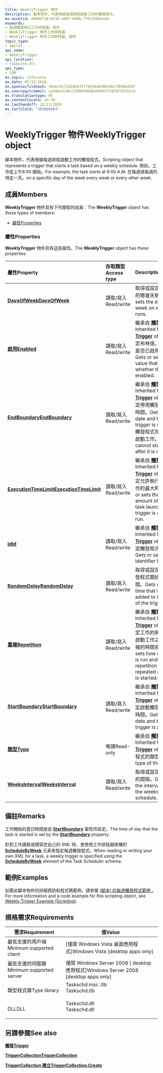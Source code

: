 ```yaml
---
title: WeeklyTrigger 物件
description: 腳本物件，代表根據每週排程啟動工作的觸發程式。
ms.assetid: a000d7a8-0239-440f-b49b-7f0c55b01e8e
keywords:
- 每週觸發程式工作排程器，物件
- WeeklyTrigger 物件工作排程器
- WeeklyTrigger 物件工作排程器，說明
topic_type:
- apiref
api_name:
- WeeklyTrigger
api_location:
- taskschd.dll
api_type:
- COM
ms.topic: reference
ms.date: 05/31/2018
ms.openlocfilehash: 58dec9172d38b53f779f44a048b39bc709dbd54f
ms.sourcegitcommit: a1494c819bc5200050696e66057f1020f5b142cb
ms.translationtype: MT
ms.contentlocale: zh-TW
ms.lasthandoff: 12/12/2020
ms.locfileid: "103686603"
---
```

# <a name="weeklytrigger-object"></a><span data-ttu-id="5b7f6-106">WeeklyTrigger 物件</span><span class="sxs-lookup"><span data-stu-id="5b7f6-106">WeeklyTrigger object</span></span>

<span data-ttu-id="5b7f6-107">腳本物件，代表根據每週排程啟動工作的觸發程式。</span><span class="sxs-lookup"><span data-stu-id="5b7f6-107">Scripting object that represents a trigger that starts a task based on a weekly schedule.</span></span> <span data-ttu-id="5b7f6-108">例如，工作從上午8:00 開始。</span><span class="sxs-lookup"><span data-stu-id="5b7f6-108">For example, the task starts at 8:00 A.M.</span></span> <span data-ttu-id="5b7f6-109">在每週或每週的特定一天。</span><span class="sxs-lookup"><span data-stu-id="5b7f6-109">on a specific day of the week every week or every other week.</span></span>

## <a name="members"></a><span data-ttu-id="5b7f6-110">成員</span><span class="sxs-lookup"><span data-stu-id="5b7f6-110">Members</span></span>

<span data-ttu-id="5b7f6-111">**WeeklyTrigger** 物件具有下列類型的成員：</span><span class="sxs-lookup"><span data-stu-id="5b7f6-111">The **WeeklyTrigger** object has these types of members:</span></span>

-   [<span data-ttu-id="5b7f6-112">屬性</span><span class="sxs-lookup"><span data-stu-id="5b7f6-112">Properties</span></span>](#properties)

### <a name="properties"></a><span data-ttu-id="5b7f6-113">屬性</span><span class="sxs-lookup"><span data-stu-id="5b7f6-113">Properties</span></span>

<span data-ttu-id="5b7f6-114">**WeeklyTrigger** 物件具有這些屬性。</span><span class="sxs-lookup"><span data-stu-id="5b7f6-114">The **WeeklyTrigger** object has these properties.</span></span>



| <span data-ttu-id="5b7f6-115">屬性</span><span class="sxs-lookup"><span data-stu-id="5b7f6-115">Property</span></span>                                                            | <span data-ttu-id="5b7f6-116">存取類型</span><span class="sxs-lookup"><span data-stu-id="5b7f6-116">Access type</span></span>           | <span data-ttu-id="5b7f6-117">Description</span><span class="sxs-lookup"><span data-stu-id="5b7f6-117">Description</span></span>                                                                                                                                                                                 |
|:--------------------------------------------------------------------|:----------------------|:--------------------------------------------------------------------------------------------------------------------------------------------------------------------------------------------|
| [<span data-ttu-id="5b7f6-118">**DaysOfWeek**</span><span class="sxs-lookup"><span data-stu-id="5b7f6-118">**DaysOfWeek**</span></span>](weeklytrigger-daysofweek.md)<br/>           | <span data-ttu-id="5b7f6-119">讀取/寫入</span><span class="sxs-lookup"><span data-stu-id="5b7f6-119">Read/write</span></span><br/> | <span data-ttu-id="5b7f6-120">取得或設定工作在一周中的哪幾天執行。</span><span class="sxs-lookup"><span data-stu-id="5b7f6-120">Gets or sets the days of the week on which the task runs.</span></span><br/>                                                                                                                        |
| [<span data-ttu-id="5b7f6-121">**啟用**</span><span class="sxs-lookup"><span data-stu-id="5b7f6-121">**Enabled**</span></span>](trigger-enabled.md)<br/>                       | <span data-ttu-id="5b7f6-122">讀取/寫入</span><span class="sxs-lookup"><span data-stu-id="5b7f6-122">Read/write</span></span><br/> | <span data-ttu-id="5b7f6-123">繼承自 [**觸發**](trigger.md) 程式物件。</span><span class="sxs-lookup"><span data-stu-id="5b7f6-123">Inherited from the [**Trigger**](trigger.md) object.</span></span> <span data-ttu-id="5b7f6-124">取得或設定布林值，這個值會指出是否已啟用觸發程式。</span><span class="sxs-lookup"><span data-stu-id="5b7f6-124">Gets or sets a Boolean value that indicates whether the trigger is enabled.</span></span><br/>                                                |
| [<span data-ttu-id="5b7f6-125">**EndBoundary**</span><span class="sxs-lookup"><span data-stu-id="5b7f6-125">**EndBoundary**</span></span>](trigger-endboundary.md)<br/>               | <span data-ttu-id="5b7f6-126">讀取/寫入</span><span class="sxs-lookup"><span data-stu-id="5b7f6-126">Read/write</span></span><br/> | <span data-ttu-id="5b7f6-127">繼承自 [**觸發**](trigger.md) 程式物件。</span><span class="sxs-lookup"><span data-stu-id="5b7f6-127">Inherited from the [**Trigger**](trigger.md) object.</span></span> <span data-ttu-id="5b7f6-128">取得或設定停用觸發程式的日期和時間。</span><span class="sxs-lookup"><span data-stu-id="5b7f6-128">Gets or sets the date and time when the trigger is deactivated.</span></span> <span data-ttu-id="5b7f6-129">觸發程式在停用之後無法啟動工作。</span><span class="sxs-lookup"><span data-stu-id="5b7f6-129">The trigger cannot start the task after it is deactivated.</span></span><br/> |
| [<span data-ttu-id="5b7f6-130">**ExecutionTimeLimit**</span><span class="sxs-lookup"><span data-stu-id="5b7f6-130">**ExecutionTimeLimit**</span></span>](trigger-executiontimelimit.md)<br/> | <span data-ttu-id="5b7f6-131">讀取/寫入</span><span class="sxs-lookup"><span data-stu-id="5b7f6-131">Read/write</span></span><br/> | <span data-ttu-id="5b7f6-132">繼承自 [**觸發**](trigger.md) 程式物件。</span><span class="sxs-lookup"><span data-stu-id="5b7f6-132">Inherited from the [**Trigger**](trigger.md) object.</span></span> <span data-ttu-id="5b7f6-133">取得或設定允許執行觸發程式之工作的最大時間量。</span><span class="sxs-lookup"><span data-stu-id="5b7f6-133">Gets or sets the maximum amount of time that the task launched by the trigger is allowed to run.</span></span><br/>                           |
| [<span data-ttu-id="5b7f6-134">**Id**</span><span class="sxs-lookup"><span data-stu-id="5b7f6-134">**Id**</span></span>](/windows/desktop/api/taskschd/nf-taskschd-itrigger-get_id)<br/>                                | <span data-ttu-id="5b7f6-135">讀取/寫入</span><span class="sxs-lookup"><span data-stu-id="5b7f6-135">Read/write</span></span><br/> | <span data-ttu-id="5b7f6-136">繼承自 [**觸發**](trigger.md) 程式物件。</span><span class="sxs-lookup"><span data-stu-id="5b7f6-136">Inherited from the [**Trigger**](trigger.md) object.</span></span> <span data-ttu-id="5b7f6-137">取得或設定觸發程式的識別碼。</span><span class="sxs-lookup"><span data-stu-id="5b7f6-137">Gets or sets the identifier for the trigger.</span></span><br/>                                                                               |
| [<span data-ttu-id="5b7f6-138">**RandomDelay**</span><span class="sxs-lookup"><span data-stu-id="5b7f6-138">**RandomDelay**</span></span>](weeklytrigger-randomdelay.md)<br/>         | <span data-ttu-id="5b7f6-139">讀取/寫入</span><span class="sxs-lookup"><span data-stu-id="5b7f6-139">Read/write</span></span><br/> | <span data-ttu-id="5b7f6-140">取得或設定隨機加入至觸發程式開始時間的延遲時間。</span><span class="sxs-lookup"><span data-stu-id="5b7f6-140">Gets or sets a delay time that is randomly added to the start time of the trigger.</span></span><br/>                                                                                               |
| [<span data-ttu-id="5b7f6-141">**重複**</span><span class="sxs-lookup"><span data-stu-id="5b7f6-141">**Repetition**</span></span>](trigger-repetition.md)<br/>                 | <span data-ttu-id="5b7f6-142">讀取/寫入</span><span class="sxs-lookup"><span data-stu-id="5b7f6-142">Read/write</span></span><br/> | <span data-ttu-id="5b7f6-143">繼承自 [**觸發**](trigger.md) 程式物件。</span><span class="sxs-lookup"><span data-stu-id="5b7f6-143">Inherited from the [**Trigger**](trigger.md) object.</span></span> <span data-ttu-id="5b7f6-144">取得或設定工作的執行頻率，以及啟動工作之後重複模式重複的時間長度。</span><span class="sxs-lookup"><span data-stu-id="5b7f6-144">Gets or sets how often the task is run and how long the repetition pattern is repeated after the task is started.</span></span><br/>          |
| [<span data-ttu-id="5b7f6-145">**StartBoundary**</span><span class="sxs-lookup"><span data-stu-id="5b7f6-145">**StartBoundary**</span></span>](trigger-startboundary.md)<br/>           | <span data-ttu-id="5b7f6-146">讀取/寫入</span><span class="sxs-lookup"><span data-stu-id="5b7f6-146">Read/write</span></span><br/> | <span data-ttu-id="5b7f6-147">繼承自 [**觸發**](trigger.md) 程式物件。</span><span class="sxs-lookup"><span data-stu-id="5b7f6-147">Inherited from the [**Trigger**](trigger.md) object.</span></span> <span data-ttu-id="5b7f6-148">取得或設定啟動觸發程式的日期和時間。</span><span class="sxs-lookup"><span data-stu-id="5b7f6-148">Gets or sets the date and time when the trigger is activated.</span></span><br/>                                                              |
| [<span data-ttu-id="5b7f6-149">**類型**</span><span class="sxs-lookup"><span data-stu-id="5b7f6-149">**Type**</span></span>](/windows/desktop/api/taskschd/nf-taskschd-itrigger-get_type)<br/>                            | <span data-ttu-id="5b7f6-150">唯讀</span><span class="sxs-lookup"><span data-stu-id="5b7f6-150">Read-only</span></span><br/>  | <span data-ttu-id="5b7f6-151">繼承自 [**觸發**](trigger.md) 程式物件。</span><span class="sxs-lookup"><span data-stu-id="5b7f6-151">Inherited from the [**Trigger**](trigger.md) object.</span></span> <span data-ttu-id="5b7f6-152">取得觸發程式的類型。</span><span class="sxs-lookup"><span data-stu-id="5b7f6-152">Gets the type of the trigger.</span></span><br/>                                                                                              |
| [<span data-ttu-id="5b7f6-153">**WeeksInterval**</span><span class="sxs-lookup"><span data-stu-id="5b7f6-153">**WeeksInterval**</span></span>](weeklytrigger-weeksinterval.md)<br/>     | <span data-ttu-id="5b7f6-154">讀取/寫入</span><span class="sxs-lookup"><span data-stu-id="5b7f6-154">Read/write</span></span><br/> | <span data-ttu-id="5b7f6-155">取得或設定排程中周之間的間隔。</span><span class="sxs-lookup"><span data-stu-id="5b7f6-155">Gets or sets the interval between the weeks in the schedule.</span></span><br/>                                                                                                                     |



 

## <a name="remarks"></a><span data-ttu-id="5b7f6-156">備註</span><span class="sxs-lookup"><span data-stu-id="5b7f6-156">Remarks</span></span>

<span data-ttu-id="5b7f6-157">工作開始的當日時間是由 [**StartBoundary**](trigger-startboundary.md) 屬性所設定。</span><span class="sxs-lookup"><span data-stu-id="5b7f6-157">The time of day that the task is started is set by the [**StartBoundary**](trigger-startboundary.md) property.</span></span>

<span data-ttu-id="5b7f6-158">針對工作讀取或撰寫您自己的 XML 時，會使用工作排程器架構的 [**ScheduleByWeek**](taskschedulerschema-schedulebyweek-calendartriggertype-element.md) 元素來指定每週觸發程式。</span><span class="sxs-lookup"><span data-stu-id="5b7f6-158">When reading or writing your own XML for a task, a weekly trigger is specified using the [**ScheduleByWeek**](taskschedulerschema-schedulebyweek-calendartriggertype-element.md) element of the Task Scheduler schema.</span></span>

## <a name="examples"></a><span data-ttu-id="5b7f6-159">範例</span><span class="sxs-lookup"><span data-stu-id="5b7f6-159">Examples</span></span>

<span data-ttu-id="5b7f6-160">如需此腳本物件的詳細資訊和程式碼範例，請參閱 [ (腳本) 的每週觸發程式範例 ](weekly-trigger-example--scripting-.md)。</span><span class="sxs-lookup"><span data-stu-id="5b7f6-160">For more information and a code example for this scripting object, see [Weekly Trigger Example (Scripting)](weekly-trigger-example--scripting-.md).</span></span>

## <a name="requirements"></a><span data-ttu-id="5b7f6-161">規格需求</span><span class="sxs-lookup"><span data-stu-id="5b7f6-161">Requirements</span></span>



| <span data-ttu-id="5b7f6-162">需求</span><span class="sxs-lookup"><span data-stu-id="5b7f6-162">Requirement</span></span> | <span data-ttu-id="5b7f6-163">值</span><span class="sxs-lookup"><span data-stu-id="5b7f6-163">Value</span></span> |
|-------------------------------------|-----------------------------------------------------------------------------------------|
| <span data-ttu-id="5b7f6-164">最低支援的用戶端</span><span class="sxs-lookup"><span data-stu-id="5b7f6-164">Minimum supported client</span></span><br/> | <span data-ttu-id="5b7f6-165">\[僅限 Windows Vista 桌面應用程式\]</span><span class="sxs-lookup"><span data-stu-id="5b7f6-165">Windows Vista \[desktop apps only\]</span></span><br/>                                          |
| <span data-ttu-id="5b7f6-166">最低支援的伺服器</span><span class="sxs-lookup"><span data-stu-id="5b7f6-166">Minimum supported server</span></span><br/> | <span data-ttu-id="5b7f6-167">僅限 Windows Server 2008 \[ desktop 應用程式\]</span><span class="sxs-lookup"><span data-stu-id="5b7f6-167">Windows Server 2008 \[desktop apps only\]</span></span><br/>                                    |
| <span data-ttu-id="5b7f6-168">類型程式庫</span><span class="sxs-lookup"><span data-stu-id="5b7f6-168">Type library</span></span><br/>             | <dl> <span data-ttu-id="5b7f6-169"><dt>Taskschd.msc .tlb</dt></span><span class="sxs-lookup"><span data-stu-id="5b7f6-169"><dt>Taskschd.tlb</dt></span></span> </dl> |
| <span data-ttu-id="5b7f6-170">DLL</span><span class="sxs-lookup"><span data-stu-id="5b7f6-170">DLL</span></span><br/>                      | <dl> <span data-ttu-id="5b7f6-171"><dt>Taskschd.dll</dt></span><span class="sxs-lookup"><span data-stu-id="5b7f6-171"><dt>Taskschd.dll</dt></span></span> </dl> |



## <a name="see-also"></a><span data-ttu-id="5b7f6-172">另請參閱</span><span class="sxs-lookup"><span data-stu-id="5b7f6-172">See also</span></span>

<dl> <dt>

[<span data-ttu-id="5b7f6-173">**觸發**</span><span class="sxs-lookup"><span data-stu-id="5b7f6-173">**Trigger**</span></span>](trigger.md)
</dt> <dt>

[<span data-ttu-id="5b7f6-174">**TriggerCollection**</span><span class="sxs-lookup"><span data-stu-id="5b7f6-174">**TriggerCollection**</span></span>](triggercollection.md)
</dt> <dt>

[<span data-ttu-id="5b7f6-175">**TriggerCollection 建立**</span><span class="sxs-lookup"><span data-stu-id="5b7f6-175">**TriggerCollection.Create**</span></span>](triggercollection-create.md)
</dt> </dl>

 

 





